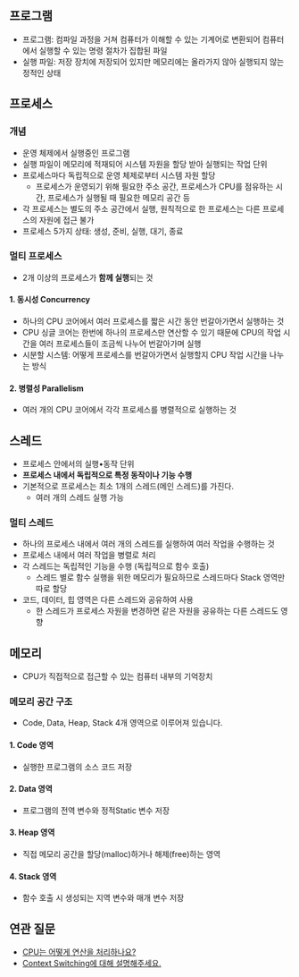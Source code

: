 ## 프로그램
- 프로그램: 컴파일 과정을 거쳐 컴퓨터가 이해할 수 있는 기계어로 변환되어 컴퓨터에서 실행할 수 있는 명령 절차가 집합된 파일
- 실행 파일: 저장 장치에 저장되어 있지만 메모리에는 올라가지 않아 실행되지 않는 정적인 상태

## 프로세스
### 개념
- 운영 체제에서 실행중인 프로그램
- 실행 파일이 메모리에 적재되어 시스템 자원을 할당 받아 실행되는 작업 단위
- 프로세스마다 독립적으로 운영 체제로부터 시스템 자원 할당
	- 프로세스가 운영되기 위해 필요한 주소 공간, 프로세스가 CPU를 점유하는 시간, 프로세스가 실행될 때 필요한 메모리 공간 등
- 각 프로세스는 별도의 주소 공간에서 실행, 원칙적으로 한 프로세스는 다른 프로세스의 자원에 접근 불가
- 프로세스 5가지 상태: 생성, 준비, 실행, 대기, 종료

### 멀티 프로세스
- 2개 이상의 프로세스가 **함께 실행**되는 것
#### 1. 동시성 Concurrency
- 하나의 CPU 코어에서 여러 프로세스를 짧은 시간 동안 번갈아가면서 실행하는 것
- CPU 싱글 코어는 한번에 하나의 프로세스만 연산할 수 있기 때문에 CPU의 작업 시간을 여러 프로세스들이 조금씩 나누어 번갈아가며 실행
- 시분할 시스템: 어떻게 프로세스를 번갈아가면서 실행할지 CPU 작업 시간을 나누는 방식
#### 2. 병렬성 Parallelism
- 여러 개의 CPU 코어에서 각각 프로세스를 병렬적으로 실행하는 것

## 스레드
- 프로세스 안에서의 실행•동작 단위
- **프로세스 내에서 독립적으로 특정 동작이나 기능 수행**
- 기본적으로 프로세스는 최소 1개의 스레드(메인 스레드)를 가진다. 
	- 여러 개의 스레드 실행 가능
### 멀티 스레드
- 하나의 프로세스 내에서 여러 개의 스레드를 실행하여 여러 작업을 수행하는 것
- 프로세스 내에서 여러 작업을 병렬로 처리
- 각 스레드는 독립적인 기능을 수행 (독립적으로 함수 호출)
	- 스레드 별로 함수 실행을 위한 메모리가 필요하므로 스레드마다 Stack 영역만 따로 할당
- 코드, 데이터, 힙 영역은 다른 스레드와 공유하여 사용
	- 한 스레드가 프로세스 자원을 변경하면 같은 자원을 공유하는 다른 스레드도 영향

## 메모리
- CPU가 직접적으로 접근할 수 있는 컴퓨터 내부의 기억장치
### 메모리 공간 구조
- Code, Data, Heap, Stack 4개 영역으로 이루어져 있습니다.
#### 1. Code 영역
- 실행한 프로그램의 소스 코드 저장
#### 2. Data 영역
- 프로그램의 전역 변수와 정적Static 변수 저장
#### 3. Heap 영역
- 직접 메모리 공간을 할당(malloc)하거나 해제(free)하는 영역
#### 4. Stack 영역
- 함수 호출 시 생성되는 지역 변수와 매개 변수 저장

## 연관 질문
- [CPU는 어떻게 연산을 처리하나요?]()
- [Context Switching에 대해 설명해주세요.]()